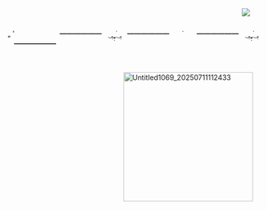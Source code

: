 

ㅤㅤㅤㅤㅤㅤㅤㅤㅤㅤㅤㅤㅤㅤㅤㅤㅤㅤㅤㅤㅤㅤㅤㅤ  ![](https://komarev.com/ghpvc/?username=primalmercy&color=FF5D37&style=plastic&label=thieves)
---
„  'ㅤㅤㅤㅤㅤㅤㅤ━━━━━━ㅤ‿̥̣‿̣̥̣̇‿̥̣ㅤ━━━━━━ㅤㅤ˙ㅤㅤ━━━━━━ㅤ‿̥̣‿̣̥̣̇‿̥̣ㅤ━━━━━━

ㅤ

ㅤㅤㅤㅤㅤㅤㅤㅤㅤㅤㅤㅤㅤㅤㅤㅤㅤㅤ<img width="259" height="259" alt="Untitled1069_20250711112433" src="https://github.com/user-attachments/assets/efc815a1-6208-434a-96b7-c3e522e35e00" />

